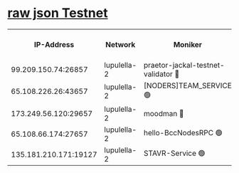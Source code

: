 [raw json Testnet](https://rpc-check.jaclalt.stavr.tech/jaclalt/rpc-jaclalt-result.json)
=

<table><tr><th>IP-Address</th><th>Network</th><th>Moniker</th><th>Latest Block Height</th><th>Earliest Block Height</th><th>Catching Up</th><th>Tx Index</th><th>Voting Power</th><th>Scan Time</th></tr><tr><td>99.209.150.74:26857</td><td>lupulella-2</td><td>praetor-jackal-testnet-validator 🔴</td><td>6424291</td><td>6247155</td><td>False</td><td>on</td><td>91</td><td>2024-01-29T18:46:45.682226792UTC</td></tr><tr><td>65.108.226.26:43657</td><td>lupulella-2</td><td>[NODERS]TEAM_SERVICE 🟢</td><td>6424292</td><td>6282001</td><td>False</td><td>on</td><td>0</td><td>2024-01-29T18:46:52.910240650UTC</td></tr><tr><td>173.249.56.120:29657</td><td>lupulella-2</td><td>moodman 🔴</td><td>6424292</td><td>6324292</td><td>False</td><td>off</td><td>635134</td><td>2024-01-29T18:46:52.564494085UTC</td></tr><tr><td>65.108.66.174:27657</td><td>lupulella-2</td><td>hello-BccNodesRPC 🟢</td><td>6424292</td><td>6394001</td><td>False</td><td>on</td><td>0</td><td>2024-01-29T18:46:50.170356143UTC</td></tr><tr><td>135.181.210.171:19127</td><td>lupulella-2</td><td>STAVR-Service 🟢</td><td>6424291</td><td>6423001</td><td>False</td><td>on</td><td>0</td><td>2024-01-29T18:46:43.871215946UTC</td></tr></table>
